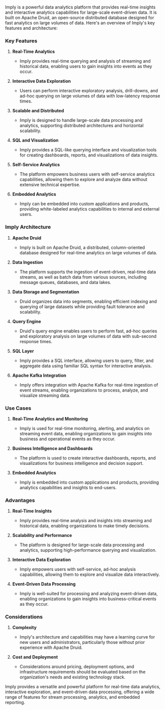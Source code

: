 Imply is a powerful data analytics platform that provides real-time insights and interactive analytics capabilities for large-scale event-driven data. It is built on Apache Druid, an open-source distributed database designed for fast analytics on large volumes of data. Here's an overview of Imply's key features and architecture:

### Key Features

1. **Real-Time Analytics**
   - Imply provides real-time querying and analysis of streaming and historical data, enabling users to gain insights into events as they occur.

2. **Interactive Data Exploration**
   - Users can perform interactive exploratory analysis, drill-downs, and ad-hoc querying on large volumes of data with low-latency response times.

3. **Scalable and Distributed**
   - Imply is designed to handle large-scale data processing and analytics, supporting distributed architectures and horizontal scalability.

4. **SQL and Visualization**
   - Imply provides a SQL-like querying interface and visualization tools for creating dashboards, reports, and visualizations of data insights.

5. **Self-Service Analytics**
   - The platform empowers business users with self-service analytics capabilities, allowing them to explore and analyze data without extensive technical expertise.

6. **Embedded Analytics**
   - Imply can be embedded into custom applications and products, providing white-labeled analytics capabilities to internal and external users.

### Imply Architecture

1. **Apache Druid**
   - Imply is built on Apache Druid, a distributed, column-oriented database designed for real-time analytics on large volumes of data.

2. **Data Ingestion**
   - The platform supports the ingestion of event-driven, real-time data streams, as well as batch data from various sources, including message queues, databases, and data lakes.

3. **Data Storage and Segmentation**
   - Druid organizes data into segments, enabling efficient indexing and querying of large datasets while providing fault tolerance and scalability.

4. **Query Engine**
   - Druid's query engine enables users to perform fast, ad-hoc queries and exploratory analysis on large volumes of data with sub-second response times.

5. **SQL Layer**
   - Imply provides a SQL interface, allowing users to query, filter, and aggregate data using familiar SQL syntax for interactive analysis.

6. **Apache Kafka Integration**
   - Imply offers integration with Apache Kafka for real-time ingestion of event streams, enabling organizations to process, analyze, and visualize streaming data.

### Use Cases

1. **Real-Time Analytics and Monitoring**
   - Imply is used for real-time monitoring, alerting, and analytics on streaming event data, enabling organizations to gain insights into business and operational events as they occur.

2. **Business Intelligence and Dashboards**
   - The platform is used to create interactive dashboards, reports, and visualizations for business intelligence and decision support.

3. **Embedded Analytics**
   - Imply is embedded into custom applications and products, providing analytics capabilities and insights to end-users.

### Advantages

1. **Real-Time Insights**
   - Imply provides real-time analysis and insights into streaming and historical data, enabling organizations to make timely decisions.

2. **Scalability and Performance**
   - The platform is designed for large-scale data processing and analytics, supporting high-performance querying and visualization.

3. **Interactive Data Exploration**
   - Imply empowers users with self-service, ad-hoc analysis capabilities, allowing them to explore and visualize data interactively.

4. **Event-Driven Data Processing**
   - Imply is well-suited for processing and analyzing event-driven data, enabling organizations to gain insights into business-critical events as they occur.

### Considerations

1. **Complexity**
   - Imply's architecture and capabilities may have a learning curve for new users and administrators, particularly those without prior experience with Apache Druid.

2. **Cost and Deployment**
   - Considerations around pricing, deployment options, and infrastructure requirements should be evaluated based on the organization's needs and existing technology stack.

Imply provides a versatile and powerful platform for real-time data analytics, interactive exploration, and event-driven data processing, offering a wide range of features for stream processing, analytics, and embedded reporting.